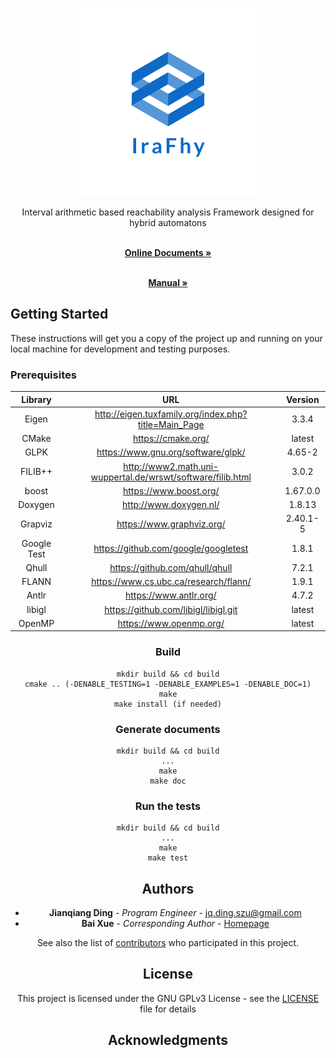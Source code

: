 
<!-- PROJECT LOGO -->
<br />
<p align="center">
  <a href="https://github.com/github_username/repo">
    <img src="doc/pics/logo_big.png" alt="Logo" width="300" height="300">
  </a>
</p>


<p align="center">
Interval arithmetic based reachability analysis Framework designed for hybrid automatons
</p>


<p align="center">
    <br />
        <a href="https://jianqiangding.github.io/irafhy/index.html"><strong>Online Documents »</strong></a>
    <br />    
</p>

<p align="center">
    <br />
        <a href="https://github.com/JianqiangDing/irafhy/raw/master/doc/manual.pdf"><strong>Manual »</strong></a>
    <br />    
</p>


## Getting Started

These instructions will get you a copy of the project up and running on your local machine for development and testing purposes.


### Prerequisites

<div style="text-align: center;">

|   Library   |                             URL                             | Version  |
| :---------: | :---------------------------------------------------------: | :------: |
|    Eigen    |    http://eigen.tuxfamily.org/index.php?title=Main_Page     |  3.3.4   |
|    CMake    |                     https://cmake.org/                      |  latest  |
|    GLPK     |             https://www.gnu.org/software/glpk/              |  4.65-2  |
|   FILIB++   | http://www2.math.uni-wuppertal.de/wrswt/software/filib.html |  3.0.2   |
|    boost    |                   https://www.boost.org/                    | 1.67.0.0 |
|   Doxygen   |                   http://www.doxygen.nl/                    |  1.8.13  |
|   Grapviz   |                  https://www.graphviz.org/                  | 2.40.1-5 |
| Google Test |            https://github.com/google/googletest             |  1.8.1   |
|    Qhull    |               https://github.com/qhull/qhull                |  7.2.1   |
|    FLANN    |            https://www.cs.ubc.ca/research/flann/            |  1.9.1   |
|    Antlr    |                   https://www.antlr.org/                    |  4.7.2   |
|   libigl    |            https://github.com/libigl/libigl.git             |  latest  |
|   OpenMP    |                   https://www.openmp.org/                   |  latest  |

</center>

### Build

```
mkdir build && cd build
cmake .. (-DENABLE_TESTING=1 -DENABLE_EXAMPLES=1 -DENABLE_DOC=1)
make
make install (if needed)
```

### Generate documents

```
mkdir build && cd build
...
make
make doc
```

### Run the tests

```
mkdir build && cd build
...
make
make test
```

## Authors

* **Jianqiang Ding** - *Program Engineer* - <jq.ding.szu@gmail.com>
* **Bai Xue** - *Corresponding Author* - [Homepage](http://lcs.ios.ac.cn/~xuebai/index.html)

See also the list of [contributors](https://github.com/JianqiangDing/irafhy/graphs/contributors) who participated in this project.

## License

This project is licensed under the GNU GPLv3 License - see the [LICENSE](LICENSE.md) file for details

## Acknowledgments